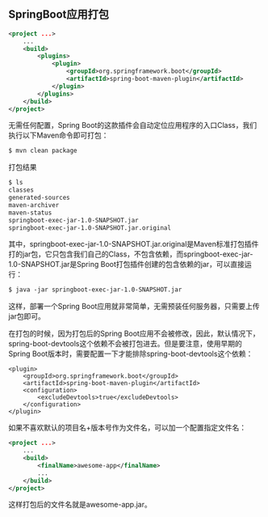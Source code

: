 ## SpringBoot应用打包

```xml
<project ...>
    ...
    <build>
        <plugins>
            <plugin>
                <groupId>org.springframework.boot</groupId>
                <artifactId>spring-boot-maven-plugin</artifactId>
            </plugin>
        </plugins>
    </build>
</project>
```

无需任何配置，Spring Boot的这款插件会自动定位应用程序的入口Class，我们执行以下Maven命令即可打包：
```xml
$ mvn clean package
```

打包结果
```xml
$ ls
classes
generated-sources
maven-archiver
maven-status
springboot-exec-jar-1.0-SNAPSHOT.jar
springboot-exec-jar-1.0-SNAPSHOT.jar.original
```

其中，springboot-exec-jar-1.0-SNAPSHOT.jar.original是Maven标准打包插件打的jar包，它只包含我们自己的Class，不包含依赖，而springboot-exec-jar-1.0-SNAPSHOT.jar是Spring Boot打包插件创建的包含依赖的jar，可以直接运行：
```xml
$ java -jar springboot-exec-jar-1.0-SNAPSHOT.jar
```

这样，部署一个Spring Boot应用就非常简单，无需预装任何服务器，只需要上传jar包即可。

在打包的时候，因为打包后的Spring Boot应用不会被修改，因此，默认情况下，spring-boot-devtools这个依赖不会被打包进去。但是要注意，使用早期的Spring Boot版本时，需要配置一下才能排除spring-boot-devtools这个依赖：

```
<plugin>
    <groupId>org.springframework.boot</groupId>
    <artifactId>spring-boot-maven-plugin</artifactId>
    <configuration>
        <excludeDevtools>true</excludeDevtools>
    </configuration>
</plugin>
```

如果不喜欢默认的项目名+版本号作为文件名，可以加一个配置指定文件名：
```xml
<project ...>
    ...
    <build>
        <finalName>awesome-app</finalName>
        ...
    </build>
</project>
```
这样打包后的文件名就是awesome-app.jar。
